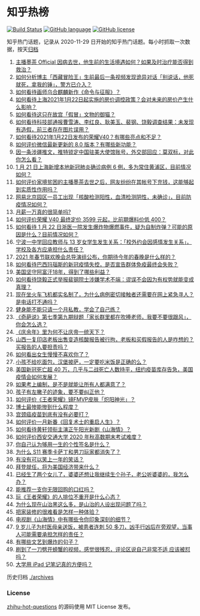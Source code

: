 # 知乎热榜
[![Build Status](https://github.com/ToWeLong/zhihu-hot-questions/workflows/CI/badge.svg)](https://github.com/ToWeLong/zhihu-hot-questions/actions)
[![GitHub language](https://img.shields.io/badge/language-golang-orange.svg)](https://golang.org/)
[![GitHub license](https://img.shields.io/github/license/ToWeLong/zhihu-hot-questions)](https://github.com/ToWeLong/zhihu-hot-questions/blob/main/LICENSE)

知乎热门话题，记录从 2020-11-29 日开始的知乎热门话题。每小时抓取一次数据，按天[归档](./archives)

<!-- BEGIN -->

1. [主播墨茶 Official 因病去世，他生前的生活境遇如何？如果及时治疗能否得到救治？](https://www.zhihu.com/question/440488455)
1. [如何分析博主「西藏冒险王」生前最后一条视频发现诡异对话「别说话，他死就死，拿我的锤」，警方已介入？](https://www.zhihu.com/question/440226087)
1. [如何看待画师乌合麒麟新作《命令与征服》？](https://www.zhihu.com/question/440484430)
1. [如何看待上海2021年1月22日起实施的房价调控政策？会对未来的房价产生什么影响？](https://www.zhihu.com/question/440528949)
1. [如何看待这只在故宫「假冒」文物的御猫？](https://www.zhihu.com/question/440467237)
1. [如何看待科技部通报曹雪涛、李红良、耿美玉、裴钢、饶毅调查结果：未发现有造假，前三者存在图片误用？](https://www.zhihu.com/question/440515404)
1. [如何看待2021年1月22日发布的荣耀V40？有哪些亮点和不足？](https://www.zhihu.com/question/440424932)
1. [如何评价微信最新更新的 8.0 版本？有哪些新功能？](https://www.zhihu.com/question/440493709)
1. [因一条涉疆推文，推特锁定中国驻美大使馆账号，外交部回应：莫双标，对此你怎么看？](https://www.zhihu.com/question/440468826)
1. [1 月 21 日上海新增本地新冠肺炎确诊病例 6 例，多为常住黄浦区，目前情况如何？](https://www.zhihu.com/question/440575498)
1. [如何评价家境贫困的主播墨茶去世之后，网友纷纷在其帐号下充钱，这能够起到实质性作用吗？](https://www.zhihu.com/question/440580116)
1. [网易北京园区一员工出现「核酸检测阳性，血清检测阴性，未确诊」，目前防疫情况如何？](https://www.zhihu.com/question/440612191)
1. [月薪一万真的很简单吗?](https://www.zhihu.com/question/438452552)
1. [如何评价荣耀 V40 最终定价 3599 元起，比前期爆料价低 400？](https://www.zhihu.com/question/440590541)
1. [如何看待 1 月 22 日浙医一院发生爆炸物爆燃事件，疑为自制炸弹？可能的原因是什么？目前情况如何？](https://www.zhihu.com/question/440606624)
1. [宁波一中学回应教师与 13 岁女学生发生关系：「校外约会因感情发生关系」，学校及各方应承担什么责任？](https://www.zhihu.com/question/440441596)
1. [2021 年春节联欢晚会总导演组公布，你期待今年的春晚是什么样的？](https://www.zhihu.com/question/413275780)
1. [如何看待巴西玛瑙斯的新冠疫情失控，是否宣告群体免疫最终会失败？](https://www.zhihu.com/question/440392936)
1. [美国坚守阿富汗18年，得到了哪些利益？](https://www.zhihu.com/question/440184377)
1. [如何看待饶毅正式举报裴钢院士涉嫌学术不端：谬误不会因为有权势就能变成真理？](https://www.zhihu.com/question/440538445)
1. [现在坐火车飞机都实名制了，为什么病例密切接触者还需要在网上紧急寻人？是电话打不通吗？](https://www.zhihu.com/question/440555441)
1. [健身能不能只请一个月私教，学会了自己练？](https://www.zhihu.com/question/412324277)
1. [《奇葩说》第七季第九期辩题「家长群里都在吹捧老师，我要不要很跟风」，你会怎么选？](https://www.zhihu.com/question/440505584)
1. [《庆余年》里为何不让庆帝一统天下？](https://www.zhihu.com/question/439499164)
1. [山西一复印店老板出售变造核酸报告被行拘，老板和买假报告的人是咋想的？买报告的人要担责吗？](https://www.zhihu.com/question/440431269)
1. [如何看出女生慢慢不喜欢你了？](https://www.zhihu.com/question/431864798)
1. [小孩不给吃面包，汉堡披萨，一定要吃米饭是正确的么？](https://www.zhihu.com/question/440509928)
1. [美国新冠死亡超 40 万，几乎与二战死亡人数持平，纽约疫苗库存告急，美国疫情会如何发展？](https://www.zhihu.com/question/440233827)
1. [如果考上编制，是不是就能让所有人都满意了？](https://www.zhihu.com/question/431148274)
1. [孩子有左撇子的迹象，要不要纠正他？](https://www.zhihu.com/question/439923460)
1. [如何评价《王者荣耀》镜FMVP皮肤「炽阳神光」？](https://www.zhihu.com/question/439837252)
1. [博士最惨能惨到什么程度？](https://www.zhihu.com/question/325144561)
1. [宫颈癌疫苗到底有没有必要打？](https://www.zhihu.com/question/66697084)
1. [如何评价一月新番《回复术士的重启人生》？](https://www.zhihu.com/question/439502297)
1. [如何看待黄轩领衔主演正午阳光新剧《山海情》？](https://www.zhihu.com/question/410245240)
1. [如何评价西安交通大学 2020 年秋高数期末考试难度？](https://www.zhihu.com/question/440146059)
1. [你自己认为够用一生的个性签名是什么？](https://www.zhihu.com/question/435362231)
1. [为什么 S11 赛季卡萨丁和男刀玩家都消失了？](https://www.zhihu.com/question/439828378)
1. [有没有可以笑上一年的笑话？](https://www.zhihu.com/question/437311484)
1. [拜登就任，将为美国经济带来什么？](https://www.zhihu.com/question/440263253)
1. [已经生了两个女儿了，婆婆还想让我继续生个孙子，老公听婆婆的，我怎么办？](https://www.zhihu.com/question/438852126)
1. [能推荐一支你无限回购的口红吗？](https://www.zhihu.com/question/411180702)
1. [玩《王者荣耀》的人排位不重开是什么心态？](https://www.zhihu.com/question/361693190)
1. [为什么现在山治黑这么多，是山治的人设出现问题了吗？](https://www.zhihu.com/question/404923382)
1. [把家装修的很难看是怎样一种体验？](https://www.zhihu.com/question/63597676)
1. [电视剧《山海情》中有哪些令你印象深刻的细节？](https://www.zhihu.com/question/439043719)
1. [9 岁儿子为村医母亲送饭，被患者连刺 50 多刀，凶手行凶后在旁观望，当事人可能需要承担怎样的责任？](https://www.zhihu.com/question/440474614)
1. [有哪些文艺到爆炸的句子？](https://www.zhihu.com/question/308829198)
1. [刷到了一刀劈开螃蟹的视频，感觉很残忍，评论区说自己非常不适 应该被怼吗？](https://www.zhihu.com/question/440222130)
1. [大学用 iPad 记笔记真的方便吗？](https://www.zhihu.com/question/295344915)

<!-- END -->

历史归档 [./archives](./archives)


### License
[zhihu-hot-questions](https://github.com/towelong/zhihu-hot-questions) 的源码使用 MIT License 发布。